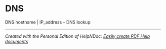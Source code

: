 # DNS

DNS hostname \| IP\_address - DNS lookup


***
_Created with the Personal Edition of HelpNDoc: [Easily create PDF Help documents](<https://www.helpndoc.com/feature-tour>)_
